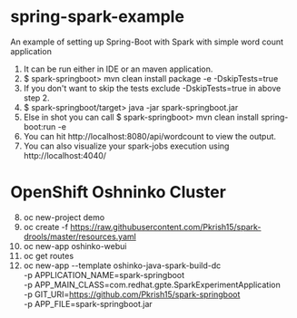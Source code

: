 # spring-spark-example
An example of setting up Spring-Boot with Spark with simple word count application
1) It can be run either in IDE or an maven application. <br>
2) $ spark-springboot> mvn clean install package -e -DskipTests=true <br>
3) If you don't want to skip the tests exclude -DskipTests=true in above step 2. <br>
4) $ spark-springboot/target> java -jar spark-springboot.jar <br>
5) Else in shot you can call $ spark-springboot> mvn clean install spring-boot:run -e <br>
6) You can hit http://localhost:8080/api/wordcount to view the output. <br>
7) You can also visualize your spark-jobs execution using http://localhost:4040/ <br>

# OpenShift Oshninko Cluster
8) oc new-project demo <br>
9) oc create -f https://raw.githubusercontent.com/Pkrish15/spark-drools/master/resources.yaml <br>
10) oc new-app oshinko-webui <br>
11) oc get routes <br>
12) oc new-app --template oshinko-java-spark-build-dc \
    -p APPLICATION_NAME=spark-springboot \
    -p APP_MAIN_CLASS=com.redhat.gpte.SparkExperimentApplication \
    -p GIT_URI=https://github.com/Pkrish15/spark-springboot \
    -p APP_FILE=spark-springboot.jar  <br>

